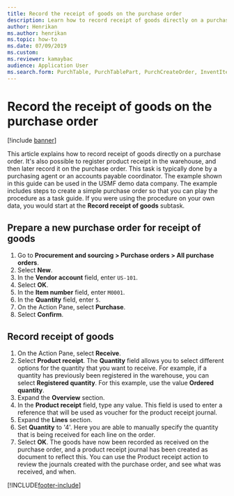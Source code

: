 ```yaml
--- 
title: Record the receipt of goods on the purchase order
description: Learn how to record receipt of goods directly on a purchase order, including a step-by-step process for preparing new purchase orders. 
author: Henrikan
ms.author: henrikan
ms.topic: how-to
ms.date: 07/09/2019
ms.custom:
ms.reviewer: kamaybac   
audience: Application User  
ms.search.form: PurchTable, PurchTablePart, PurchCreateOrder, InventItemIdLookupPurchase, PurchEditLines
---
```


# Record the receipt of goods on the purchase order

[!include [banner](../../includes/banner.md)]

This article explains how to record receipt of goods directly on a purchase order. It's also possible to register product receipt in the warehouse, and then later record it on the purchase order. This task is typically done by a purchasing agent or an accounts payable coordinator. The example shown in this guide can be used in the USMF demo data company. The example includes steps to create a simple purchase order so that you can play the procedure as a task guide. If you were using the procedure on your own data, you would start at the **Record receipt of goods** subtask.


## Prepare a new purchase order for receipt of goods
1. Go to **Procurement and sourcing > Purchase orders > All purchase orders**.
2. Select **New**.
3. In the **Vendor account** field, enter `US-101`.
4. Select **OK**.
5. In the **Item number** field, enter `M0001`.
6. In the **Quantity** field, enter `5`.
7. On the Action Pane, select **Purchase**.
8. Select **Confirm**.

## Record receipt of goods
1. On the Action Pane, select **Receive**.
2. Select **Product receipt**. The **Quantity** field allows you to select different options for the quantity that you want to receive. For example, if a quantity has previously been registered in the warehouse, you can select **Registered quantity**. For this example, use the value **Ordered quantity**.
3. Expand the **Overview** section.
4. In the **Product receipt** field, type any value. This field is used to enter a reference that will be used as voucher for the product receipt journal.  
5. Expand the **Lines** section.
6. Set **Quantity** to '4'. Here you are able to manually specify the quantity that is being received for each line on the order.  
7. Select **OK**. The goods have now been recorded as received on the purchase order, and a product receipt journal has been created as document to reflect this. You can use the Product receipt action to review the journals created with the purchase order, and see what was received, and when.  



[!INCLUDE[footer-include](../../../includes/footer-banner.md)]